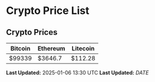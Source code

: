 # Crypto Price List

## Crypto Prices
| Bitcoin | Ethereum | Litecoin |
| ------- | -------- | -------- |
| $99339 | $3646.7 | $112.28 |
**Last Updated:** 2025-01-06 13:30 UTC
**Last Updated:** $DATE$
